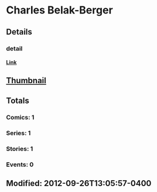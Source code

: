 # Charles  Belak-Berger 
## Details
### detail
#### [Link](http://marvel.com/comics/creators/11942/charles_belak-berger?utm_campaign=apiRef&utm_source=225578a89fc76f3d20fbffda5d17a88d)
## [Thumbnail](http://i.annihil.us/u/prod/marvel/i/mg/b/40/image_not_available.jpg)
## Totals
### Comics: 1
### Series: 1
### Stories: 1
### Events: 0
## Modified: 2012-09-26T13:05:57-0400